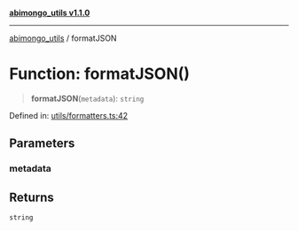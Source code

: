 [**abimongo_utils v1.1.0**](../README.md)

***

[abimongo_utils](../README.md) / formatJSON

# Function: formatJSON()

> **formatJSON**(`metadata`): `string`

Defined in: [utils/formatters.ts:42](https://github.com/NodEm9/abimongo_utils/blob/ee68e61821a92d10b78d3ea90016374fc2d4aef0/src/utils/formatters.ts#L42)

## Parameters

### metadata

## Returns

`string`

